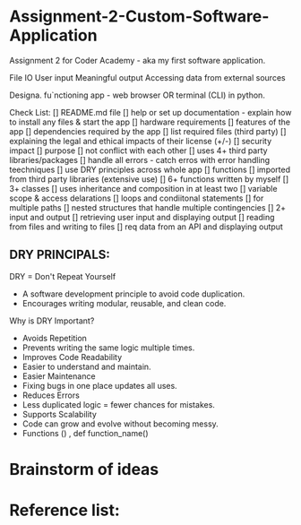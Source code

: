 # Assignment-2-Custom-Software-Application
Assignment 2 for Coder Academy - aka my first software application.

File IO
User input
Meaningful output
Accessing data from external sources

Designa. fu`nctioning app - web browser OR terminal (CLI) in python.

Check List:
[] README.md file
    [] help or set up documentation - explain how to install any files & start the app
    [] hardware requirements
    [] features of the app
    [] dependencies required by the app
    [] list required files (third party)
        [] explaining the legal and ethical impacts of their license (+/-)
        [] security impact
        [] purpose
        [] not conflict with each other
[] uses 4+ third party libraries/packages
[] handle all errors - catch erros with error handling teechniques
[] use DRY principles across whole app
[] functions
    [] imported from third party libraries (extensive use)
    [] 6+ functions written by myself
[] 3+ classes
    [] uses inheritance and composition in at least two
[] variable scope & access delarations
[] loops and condiitonal statements
    [] for multiple paths
    [] nested structures that handle multiple contingencies
[] 2+ input and output
    [] retrieving user input and displaying output
    [] reading from files and writing to files
    [] req data from an API and displaying output

## DRY PRINCIPALS:

DRY = Don't Repeat Yourself
- A software development principle to avoid code duplication.
- Encourages writing modular, reusable, and clean code.

Why is DRY Important?
- Avoids Repetition
- Prevents writing the same logic multiple times.
- Improves Code Readability
- Easier to understand and maintain.
- Easier Maintenance
- Fixing bugs in one place updates all uses.
- Reduces Errors
- Less duplicated logic = fewer chances for mistakes.
- Supports Scalability
- Code can grow and evolve without becoming messy.
- Functions () , def function_name()

# Brainstorm of ideas


# Reference list:

